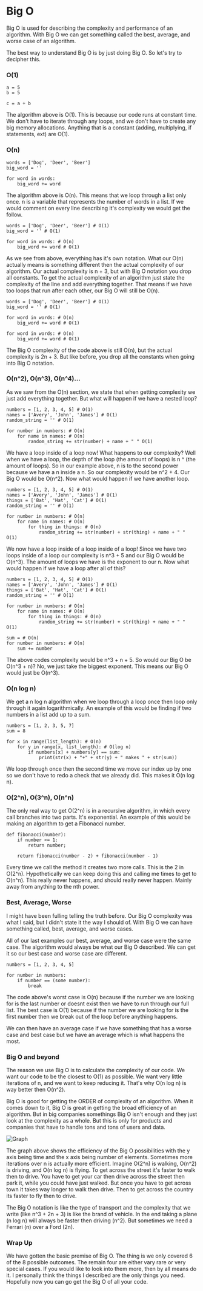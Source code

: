 # Big O

Big O is used for describing the complexity and performance of an
algorithm. With Big O we can get something called the best, average, and
worse case of an algorithm.

The best way to understand Big O is by just doing Big O. So let's try
to decipher this.

### O(1)

    a = 5
    b = 5

    c = a + b

The algorithm above is O(1). This is because our code runs at constant
time. We don't have to iterate through any loops, and we don't have to
create any big memory allocations. Anything that is a constant (adding,
multiplying, if statements, ext) are O(1).

### O(n)

    words = ['Dog', 'Deer', 'Beer']
    big_word = ''

    for word in words:
        big_word += word

The algorithm above is O(n). This means that we loop through a list only
once. n is a variable that represents the number of words in a list. If
we would comment on every line describing it's complexity we would get
the follow.

    words = ['Dog', 'Deer', 'Beer'] # O(1)
    big_word = '' # O(1)

    for word in words: # O(n)
        big_word += word # O(1)

As we see from above, everything has it's own notation. What our O(n)
actually means is something different then the actual complexity of our
algorithm. Our actual complexity is n + 3, but with Big O notation you
drop all constants. To get the actual complexity of an algorithm just
state the complexity of the line and add everything together. That means
if we have too loops that run after each other, our Big O will still be
O(n).

    words = ['Dog', 'Deer', 'Beer'] # O(1)
    big_word = '' # O(1)

    for word in words: # O(n)
        big_word += word # O(1)

    for word in words: # O(n)
        big_word += word # O(1)

The Big O complexity of the code above is still O(n), but the actual
complexity is 2n + 3. But like before, you drop all the constants when
going into Big O notation.

### O(n^2), O(n^3), O(n^4)...

As we saw from the O(n) section, we state that when getting complexity
we just add everything together. But what will happen if we have a
nested loop?

    numbers = [1, 2, 3, 4, 5] # O(1)
    names = ['Avery', 'John', 'James'] # O(1)
    random_string = '' # O(1)

    for number in numbers: # O(n)
        for name in names: # O(n)
            random_string += str(number) + name + " " O(1)

We have a loop inside of a loop now! What happens to our complexity?
Well when we have a loop, the depth of the loop (the amount of loops)
is n ^ (the amount of loops). So in our example above, n is to the
second power because we have a n inside a n. So our complexity would be
n^2 + 4. Our Big O would be O(n^2). Now what would happen if we have
another loop.

    numbers = [1, 2, 3, 4, 5] # O(1)
    names = ['Avery', 'John', 'James'] # O(1)
    things = ['Bat', 'Hat', 'Cat'] # O(1)
    random_string = '' # O(1)

    for number in numbers: # O(n)
        for name in names: # O(n)
            for thing in things: # O(n)
                random_string += str(number) + str(thing) + name + " " O(1)

We now have a loop inside of a loop inside of a loop! Since we have two
loops inside of a loop our complexity is n^3 + 5 and our Big O would be
O(n^3). The amount of loops we have is the exponent to our n. Now what
would happen if we have a loop after all of this?

    numbers = [1, 2, 3, 4, 5] # O(1)
    names = ['Avery', 'John', 'James'] # O(1)
    things = ['Bat', 'Hat', 'Cat'] # O(1)
    random_string = '' # O(1)

    for number in numbers: # O(n)
        for name in names: # O(n)
            for thing in things: # O(n)
                random_string += str(number) + str(thing) + name + " " O(1)

    sum = # O(n)
    for number in numbers: # O(n)
        sum += number

The above codes complexity would be n^3 + n + 5. So would our Big O be
O(n^3 + n)? No, we just take the biggest exponent. This means our Big O
would just be O(n^3).

### O(n log n)

We get a n log n algorithm when we loop through a loop once then loop
only through it again logarithmically. An example of this would be
finding if two numbers in a list add up to a sum.

    numbers = [1, 2, 3, 5, 7]
    sum = 8

    for x in range(list_length): # O(n)
        for y in range(x, list_length): # O(log n)
            if numbers[x] + numbers[y] == sum:
                print(str(x) + "+" + str(y) + " makes " + str(sum))


We loop through once then the second time we move our index up by one
so we don't have to redo a check that we already did. This makes it
O(n log n).

### O(2^n), O(3^n), O(n^n)

The only real way to get O(2^n) is in a recursive algorithm, in which
every call branches into two parts. It's exponential. An example of this
would be making an algorithm to get a Fibonacci number.

    def fibonacci(number):
        if number <= 1:
            return number;

        return fibonacci(number - 2) + fibonacci(number - 1)

Every time we call the method it creates two more calls. This is the 2
in O(2^n). Hypothetically we can keep doing this and calling me times
to get to O(n^n). This really never happens, and should really never
happen. Mainly away from anything to the nth power.

### Best, Average, Worse

I might have been fulling telling the truth before. Our Big O complexity
was what I said, but I didn't state it the way I should of. With Big O
we can have something called, best, average, and worse cases.

All of our last examples our best, average, and worse case were the
same case. The algorithm would always be what our Big O described. We
can get it so our best case and worse case are different.

    numbers = [1, 2, 3, 4, 5]

    for number in numbers:
        if number == (some number):
            break

The code above's worst case is O(n) because if the number we are looking
for is the last number or doesnt exist then we have to run through our
full list. The best case is O(1) because if the number we are looking
for is the first number then we break out of the loop before anything
happens.

We can then have an average case if we have something that has a worse
case and best case but we have an average which is what happens the
most.


### Big O and beyond

The reason we use Big O is to calculate the complexity of our code. We
want our code to be the closest to O(1) as possible. We want very little
iterations of n, and we want to keep reducing it. That's why O(n log n)
is way better then O(n^2).

Big O is good for getting the ORDER of complexity of an algorithm. When
it comes down to it, Big O is great in getting the broad efficiency of
an algorithm. But in big companies somethings Big O isn't enough and
they just look at the complexity as a whole. But this is only for
products and companies that have to handle tons and tons of users and
data.

![Graph](graph.jpeg)

The graph above shows the efficiency of the Big O possibilities with the
y axis being time and the x axis being number of elements. Sometimes
more iterations over n is actually more efficient. Imagine O(2^n) is
walking, O(n^2) is driving, and O(n log n) is flying. To get across the
street it's faster to walk then to drive. You have to get your car then
drive across the street then park it, while you could have just walked.
But once you have to get across town it takes way longer to walk then
drive. Then to get across the country its faster to fly then to drive.

The Big O notation is like the type of transport and the complexity that
we write (like n^3 + 2n + 3) is like the brand of vehicle. In the end
taking a plane (n log n) will always be faster then driving (n^2). But
sometimes we need a Ferrari (n) over a Ford (2n).

### Wrap Up

We have gotten the basic premise of Big O. The thing is we only covered
6 of the 8 possible outcomes. The remain four are either vary rare or
very special cases. If you would like to look into them more, then by
all means do it. I personally think the things I described are the only
things you need. Hopefully now you can go get the Big O of all your
code.

